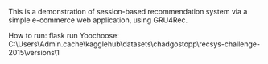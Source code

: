 This is a demonstration of session-based recommendation system via a simple e-commerce web application, using GRU4Rec.

How to run: flask run
Yoochoose: C:\Users\Admin\.cache\kagglehub\datasets\chadgostopp\recsys-challenge-2015\versions\1